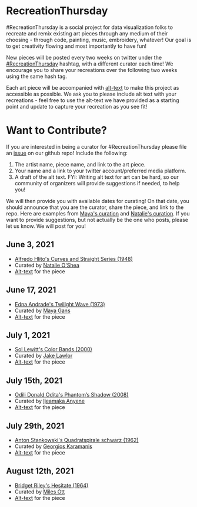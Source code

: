 # RecreationThursday

\#RecreationThursday is a social project for data visualization folks to recreate and remix existing art pieces through any medium of their choosing - through code, painting, music, embroidery, whatever! Our goal is to get creativity flowing and most importantly to have fun!

New pieces will be posted every two weeks on twitter under the [#RecreationThursday](https://twitter.com/hashtag/RecreationThursday) hashtag, with a different curator each time! We encourage you to share your recreations over the following two weeks using the same hash tag.

Each art piece will be accompanied with [alt-text](https://help.twitter.com/en/using-twitter/picture-descriptions) to make this project as accessible as possible. We ask you to please include alt text with your recreations - feel free to use the alt-text we have provided as a starting point and update to capture your recreation as you see fit!

# Want to Contribute?
If you are interested in being a curator for #RecreationThursday please file an [issue](https://github.com/sharlagelfand/RecreationThursday/issues) on our github repo! Include the following:

1. The artist name, piece name, and link to the art piece.
2. Your name and a link to your twitter account/preferred media platform. 
3. A draft of the alt text. FYI: Writing alt text for art can be hard, so our community of organizers will provide suggestions if needed, to help you!

We will then provide you with available dates for curating! On that date, you should announce that you are the curator, share the piece, and link to the repo. Here are examples from [Maya's curation](https://twitter.com/Mayacelium/status/1405503706653597698) and [Natalie's curation](https://twitter.com/_natalie_oshea/status/1400526683170541570). If you want to provide suggestions, but not actually be the one who posts, please let us know. We will post for you!


## June 3, 2021

* [Alfredo Hlito's Curves and Straight Series (1948)](https://www.moma.org/collection/works/205953)
* Curated by [Natalie O'Shea](https://twitter.com/_natalie_oshea)
* [Alt-text](https://github.com/sharlagelfand/RecreationThursday/blob/main/2021-06-03/alt_text.md) for the piece

## June 17, 2021

* [Edna Andrade's Twilight Wave (1973)](https://www.locksgallery.com/exhibitions/edna-andrade-symmetries)
* Curated by [Maya Gans](https://twitter.com/Mayacelium)
* [Alt-text](https://github.com/sharlagelfand/RecreationThursday/blob/main/2021-06-17/alt_text.md) for the piece

## July 1, 2021
* [Sol Lewitt's Color Bands (2000)](https://www.sollewittprints.org/artwork/lewitt-raisonne-2000-07/)
* Curated by [Jake Lawlor](https://twitter.com/Jake_Lawlor1)
* [Alt-text](https://github.com/sharlagelfand/RecreationThursday/blob/main/2021-07-01/alt_text.md) for the piece


## July 15th, 2021
* [Odili Donald Odita's Phantom’s Shadow (2008)](https://www.stevenson.info/exhibition/3088/work/3)
* Curated by [Ijeamaka Anyene](https://twitter.com/ijeamaka_a)
* [Alt-text](https://github.com/sharlagelfand/RecreationThursday/blob/main/2021-07-15/alt_text.md) for the piece

## July 29th, 2021
* [Anton Stankowski's Quadratspirale schwarz (1962)](https://www.artsy.net/artwork/anton-stankowski-quadratspirale-schwarz)
* Curated by [Georgios Karamanis](https://twitter.com/geokaramanis)
* [Alt-text](https://github.com/sharlagelfand/RecreationThursday/blob/main/2021-07-29/alt_text.md) for the piece

## August 12th, 2021
* [Bridget Riley's Hesitate (1964)](https://www.tate.org.uk/art/artworks/riley-hesitate-t04132)
* Curated by [Miles Ott](https://twitter.com/Miles_Ott)
* [Alt-text](https://github.com/sharlagelfand/RecreationThursday/blob/main/2021-08-12/alt_text.md) for the piece
